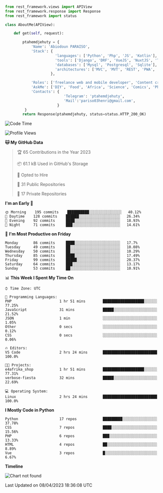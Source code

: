 ###
```python
from rest_framework.views import APIView
from rest_framework.response import Response
from rest_framework import status

class AboutMe(APIView):

    def get(self, request):

        ptahemdjehuty = {
            'Name': 'Abiodoun PARAISO',
            'Stack': {
                       'languages': ['Python', 'Php', 'JS', 'Kotlin'],
                       'tools': ['Django', 'DRF', 'VueJS', 'NuxtJS', 'Threejs' 'React', 'Kotlin', 'Electron'],
                       'databases': ['Mysql', 'Postgresql', 'Sqlite'],
                       'architectures': ['MVC', 'MVT', 'REST', 'PWA', 'SPA', 'MicroServices']
                     },

            'Roles': ['freelance web and mobile developer', 'Content creator', 'Teacher', 'Mentor'],
            'AskMe': ['DIY', 'Food', 'Africa', 'Science', 'Comics', 'Photography', 'Tech', 'Programming'],
            'Contacts': {
                           'Telegram': 'ptahemdjehuty',
                           'Mail':'pariso03henri@gmail.com',
                        }
         }
        return Response(ptahemdjehuty, status=status.HTTP_200_OK)

```                    

<!--START_SECTION:waka-->
![Code Time](http://img.shields.io/badge/Code%20Time-506%20hrs%2018%20mins-blue)

![Profile Views](http://img.shields.io/badge/Profile%20Views-1-blue)

**🐱 My GitHub Data** 

> 🏆 65 Contributions in the Year 2023
 > 
> 📦 61.1 kB Used in GitHub's Storage 
 > 
> 💼 Opted to Hire
 > 
> 📜 31 Public Repositories 
 > 
> 🔑 17 Private Repositories  
 > 
**I'm an Early 🐤** 

```text
🌞 Morning    195 commits    ██████████░░░░░░░░░░░░░░░   40.12% 
🌆 Daytime    128 commits    ██████░░░░░░░░░░░░░░░░░░░   26.34% 
🌃 Evening    92 commits     ████░░░░░░░░░░░░░░░░░░░░░   18.93% 
🌙 Night      71 commits     ███░░░░░░░░░░░░░░░░░░░░░░   14.61%

```
📅 **I'm Most Productive on Friday** 

```text
Monday       86 commits     ████░░░░░░░░░░░░░░░░░░░░░   17.7% 
Tuesday      49 commits     ██░░░░░░░░░░░░░░░░░░░░░░░   10.08% 
Wednesday    50 commits     ██░░░░░░░░░░░░░░░░░░░░░░░   10.29% 
Thursday     85 commits     ████░░░░░░░░░░░░░░░░░░░░░   17.49% 
Friday       99 commits     █████░░░░░░░░░░░░░░░░░░░░   20.37% 
Saturday     64 commits     ███░░░░░░░░░░░░░░░░░░░░░░   13.17% 
Sunday       53 commits     ██░░░░░░░░░░░░░░░░░░░░░░░   10.91%

```


📊 **This Week I Spent My Time On** 

```text
⌚︎ Time Zone: UTC

💬 Programming Languages: 
PHP                      1 hr 51 mins        ███████████████████░░░░░░   77.25% 
JavaScript               31 mins             █████░░░░░░░░░░░░░░░░░░░░   21.52% 
JSON                     1 min               ░░░░░░░░░░░░░░░░░░░░░░░░░   1.05% 
Other                    0 secs              ░░░░░░░░░░░░░░░░░░░░░░░░░   0.12% 
CSS                      0 secs              ░░░░░░░░░░░░░░░░░░░░░░░░░   0.06%

🔥 Editors: 
VS Code                  2 hrs 24 mins       █████████████████████████   100.0%

🐱‍💻 Projects: 
e4afrika_shop            1 hr 51 mins        ███████████████████░░░░░░   77.31% 
verbose-fiesta           32 mins             █████░░░░░░░░░░░░░░░░░░░░   22.69%

💻 Operating System: 
Linux                    2 hrs 24 mins       █████████████████████████   100.0%

```

**I Mostly Code in Python** 

```text
Python                   17 repos            █████████░░░░░░░░░░░░░░░░   37.78% 
CSS                      7 repos             ████░░░░░░░░░░░░░░░░░░░░░   15.56% 
PHP                      6 repos             ███░░░░░░░░░░░░░░░░░░░░░░   13.33% 
HTML                     4 repos             ██░░░░░░░░░░░░░░░░░░░░░░░   8.89% 
Vue                      3 repos             █░░░░░░░░░░░░░░░░░░░░░░░░   6.67%

```


**Timeline**

![Chart not found](https://raw.githubusercontent.com/ptahemdjehuty/ptahemdjehuty/main/charts/bar_graph.png) 


 Last Updated on 08/04/2023 18:36:08 UTC
<!--END_SECTION:waka-->
